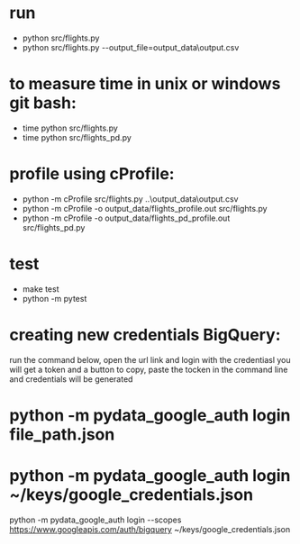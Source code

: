 
# run
 - python src/flights.py
 - python src/flights.py --output_file=output_data\output.csv

# to measure time in unix or windows git bash:
 - time python src/flights.py
 - time python src/flights_pd.py

# profile using cProfile:
 - python -m cProfile src/flights.py ..\output_data\output.csv
 - python -m cProfile -o output_data/flights_profile.out src/flights.py
 - python -m cProfile -o output_data/flights_pd_profile.out src/flights_pd.py

# test
 - make test
 - python -m pytest

# creating new credentials BigQuery:
run the command below, open the url link and login with the credentiasl
you will get a token and a button to copy,
paste the tocken in the command line and credentials will be generated
# python -m pydata_google_auth login file_path.json
# python -m pydata_google_auth login ~/keys/google_credentials.json
python -m pydata_google_auth login --scopes https://www.googleapis.com/auth/bigquery ~/keys/google_credentials.json
